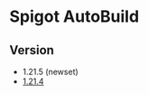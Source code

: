 # Spigot AutoBuild
## Version
- 1.21.5 (newset)
- [1.21.4](https://github.com/MagicTeaMC/Spigot-AutoBuild/releases/tag/spigot-1.21.4-5)
